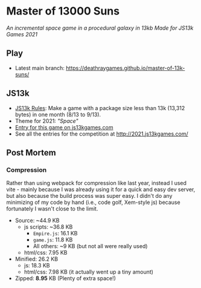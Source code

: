 # Master of 13000 Suns

*An incremental space game in a procedural galaxy in 13kb*
*Made for JS13k Games 2021*

## Play

* Latest main branch: https://deathraygames.github.io/master-of-13k-suns/

## JS13k

* [JS13k Rules](http://2021.js13kgames.com/#rules): Make a game with a package size less than 13k (13,312 bytes) in one month (8/13 to 9/13).
* Theme for 2021: *"Space"*
* [Entry for this game on js13kgames.com](https://js13kgames.com/entries/)
* See all the entries for the competition at http://2021.js13kgames.com/

## Post Mortem

### Compression

Rather than using webpack for compression like last year, instead I used vite - mainly because I was already using it for a quick and easy dev server, but also because the build process was super easy. I didn't do any minimizing of my code by hand (i.e., code golf, Xem-style js) because fortunately I wasn't close to the limit.

* Source: ~44.9 KB
	* js scripts: ~36.8 KB
		* `Empire.js`: 16.1 KB
		* `game.js`: 11.8 KB
		* All others: ~9 KB (but not all were really used)
	* html/css: 7.95 KB
* Minified: 26.2 KB
	* js: 18.3 KB
	* html/css: 7.98 KB (it actually went up a tiny amount)
* Zipped: **8.95** KB (Plenty of extra space!)
